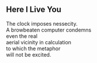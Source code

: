 Here I Live You
---------------
The clock imposes nessecity.  
A browbeaten computer condemns  
even the real  
aerial vicinity in calculation  
to which the metaphor  
will not be excited.  
